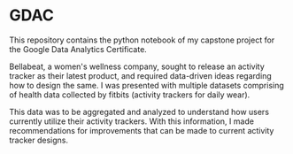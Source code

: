 # GDAC
This repository contains the python notebook of my capstone project for the Google Data Analytics Certificate. 

Bellabeat, a women's wellness company, sought to release an activity tracker as their latest product, and required data-driven ideas regarding how to design the same. I was presented with multiple datasets comprising of health data collected by fitbits (activity trackers for daily wear). 

This data was to be aggregated and analyzed to understand how users currently utilize their activity trackers. With this information, I made recommendations for improvements that can be made to current activity tracker designs. 
